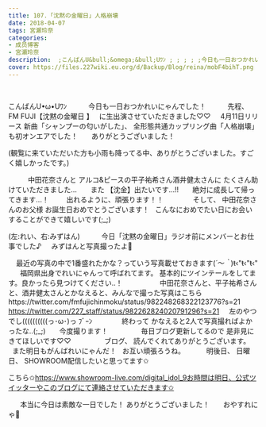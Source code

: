 ```yaml
---
title: 107.「沈黙の金曜日」人格崩壊
date: 2018-04-07
tags: 宮瀬玲奈
categories: 
- 成员博客
- 宮瀬玲奈
description:  ;こんばんU&bull;&omega;&bull;Uﾜﾝ ; ; ; ; ;今日も一日おつかれいにゃんでした！ ; ; ; ; ;先程、 ;FM FUJI【沈黙の金曜...
cover: https://files.227wiki.eu.org/d/Backup/Blog/reina/mobF4bihT.png 
---
```



 

こんばんU•ω•Uﾜﾝ
 
 
 
 
 
今日も一日おつかれいにゃんでした！
 
 
 
 
 
先程、
 
FM FUJI【沈黙の金曜日 】
 
に生出演させていただきました♡♡
 
 
4月11日リリース
新曲「シャンプーの匂いがした」、
全形態共通カップリング曲「人格崩壊」
も初オンエアでした！
 
 
 
ありがとうございました！
 
 

(観覧に来ていただいた方も小雨も降ってる中、ありがとうございました。すごく嬉しかったです。)

 
 
 
 
 
中田花奈さんと
アルコ&ピースの平子祐希さん酒井健太さんに
たくさん助けていただきました...
 
 
 
また
【沈金】出たいです...!!
 
 
 
絶対に成長して帰ってきます...！
 
 
 
 
出れるように、頑張ります！！
 
 
 
 
 
 
 
そして、
中田花奈さんのお父様
お誕生日おめでとうございます！
 
こんなにおめでたい日にお会いすることができて嬉しいです(;_;)
 
 
 
 
 
 
 
 
 
 
 
 

(左:れい、右:みずはん)
 
 
 
 
 
今日「沈黙の金曜日」ラジオ前にメンバーとお仕事でした♪
 
 
みずはんと写真撮ったよ💓
 
 
 
 
 
 
 

 
 
最近の写真の中で1番盛れたかな？っていう写真載せておきます(*´～｀*)ŧ‹"ŧ‹"ŧ‹"
 
 
 
福岡県出身でれいにゃんって呼ばれてます。
基本的にツインテールをしてます。良かったら見つけてください..！
 
 
 
 
 
 
 
 
 
中田花奈さんと、平子祐希さんと、酒井健太さんとかなえると、みんなで撮った写真はこちらhttps://twitter.com/fmfujichinmoku/status/982248268322123776?s=21
 
https://twitter.com/227_staff/status/982262824020791296?s=21
 
 
左のやつでし((((((((((っ･ω･)っ ﾌﾞｰﾝ
 
 
 
 
 
 
 
終わって
かなえると2人で写真撮ればよかったな..(;_;)
 
 
 
今度撮ります！
 
 
 
 
 
 
 
 
毎日ブログ更新してるので
是非見にきてほしいです♡♡
 
 
 
 
 
 
 
 
ブログ、
読んでくれてありがとうございます。
 
 
 
また明日もがんばれいにゃんだ！
 
お互い頑張ろうね。
 
 
 
 
 
明後日、
日曜日、
SHOWROOM配信したいと思ってます✩
 

こちら✩https://www.showroom-live.com/digital_idol_9お時間は明日、公式ツイッターやこのブログにて連絡させていただきます✩

 
 
 
本当に今日は素敵な一日でした！
ありがとうございました！
 
 
 
おやすれにゃ💓
 
 
 
 
 
 
 





